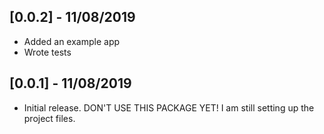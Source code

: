 ## [0.0.2] - 11/08/2019

* Added an example app
* Wrote tests

## [0.0.1] - 11/08/2019

* Initial release. DON'T USE THIS PACKAGE YET! I am still setting up the project files.